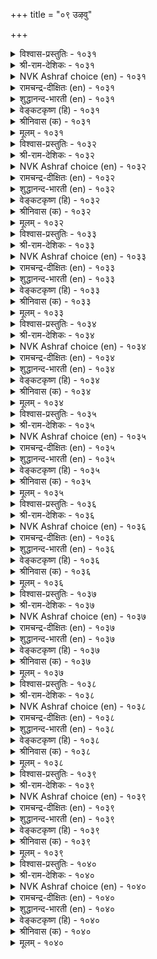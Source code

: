+++
title = "०९ उऴवु"

+++


<details><summary>विश्वास-प्रस्तुतिः - १०३१</summary>

सुऴऩ्ऱुम्एर्प् पिऩ्ऩतु उलगम् अदऩाल्
उऴन्दुम् उऴवे तलै। १०३१
</details>

<details><summary>श्री-राम-देशिकः - १०३१</summary>

अधिकारः १०४. कृषिकर्म  
नानाकर्मकरो लोकः कृषिमात्रेण जीवति ।  
अतः क्लेशकरं चापि कृषिकर्म प्रशस्यते ॥ १०३१॥
</details>

<details><summary>NVK Ashraf choice (en) - १०३१</summary>

१०३१
Wherever it whirls, the world must follow the farmer.
Thus despite hardships, farming is the best. *
(Satguru Subramuniyaswami)
</details>

<details><summary>रामचन्द्र-दीक्षितः (en) - १०३१</summary>

1031 cuḻaṉṟumērp piṉṉatu ulakam ataṉāl  
uḻaṉṟum uḻavē talai.

1031\. After vain wanderings in search of callings the world returned to the plough.  
</details>

<details><summary>शुद्धानन्द-भारती (en) - १०३१</summary>

1\. சுழன்றும்ஏர்ப் பின்னது உலகம் அதனால்  
உழந்தும் உழவே தலை.  
Farming though hard is foremost trade  
Men ply at will but ploughmen lead.        1031  
</details>

<details><summary>वेङ्कटकृष्ण (हि) - १०३१</summary>

1031
कृषि-अधीन ही जग रहा, रह अन्यों में घुर्ण ।  
सो कृषि सबसे श्रेष्ठ है, यद्यपि है श्रमपूर्ण ॥
</details>

<details><summary>श्रीनिवास (क) - १०३१</summary>

1031. लोकद जनरु हलवु उद्योगगळल्लि ऎष्टे सुत्ताडिदरू अदु नेगिल दुडिमॆगॆ हिन्द निल्लुवन्थरु; अद्दरिन्द
ऎष्टे श्रमविद्दरू उळुव दुडिमॆये मेलादुदु.

</details>

<details><summary>मूलम् - १०३१</summary>

सुऴऩ्ऱुम्एर्प् पिऩ्ऩतु उलगम् अदऩाल्
उऴन्दुम् उऴवे तलै। १०३१
</details>

<details><summary>विश्वास-प्रस्तुतिः - १०३२</summary>

उऴुवार् उलगत्तार्क्कु आणिअह् ताऱ्ऱादु
ऎऴुवारै ऎल्लाम् पॊऱुत्तु। १०३२
</details>

<details><summary>श्री-राम-देशिकः - १०३२</summary>

अन्यकर्मकराणं च समेषां जीवधारणात् ।  
जनानां कर्षकाः सर्वे तिष्ठन्त्यक्षाणिवद् भुवि ॥ १०३२॥
</details>

<details><summary>NVK Ashraf choice (en) - १०३२</summary>

१०३२
Farmers are the linchpin of the world
For they support all others who cannot till. *
(S. Maharajan)
</details>

<details><summary>रामचन्द्र-दीक्षितः (en) - १०३२</summary>

1032 uḻuvār ulakattārkku āṇiaḵtu āṟṟātu  
eḻuvārai ellām poṟuttu.

1032\. Husbandmen are the sheet-anchor of the world for on them depend lives of others.  
</details>

<details><summary>शुद्धानन्द-भारती (en) - १०३२</summary>

2\. உழுவார் உலகத்தார்க்கு ஆணிஅஃதாற்றாது  
எழுவாரை எல்லாம் பொறுத்து.  
Tillers are linch-pin of mankind  
Bearing the rest who cannot tend.        1032  
</details>

<details><summary>वेङ्कटकृष्ण (हि) - १०३२</summary>

1032
जो कृषि की क्षमता बिना, करते धंधे अन्य ।  
कृषक सभी को वहन कर, जगत-धुरी सम गण्य ॥
</details>

<details><summary>श्रीनिवास (क) - १०३२</summary>

1032. हॊलद दण्डिमॆयुळिदु बेरॆ कॆलसगळन्नु माडुव ऎल्लर भारवन्नु उळुववनु हॊरुवुदरिन्द, नेगिल
योगियु, लोक रथद अच्चिन मॊळॆयन्तॆ इद्दानॆ.

</details>

<details><summary>मूलम् - १०३२</summary>

उऴुवार् उलगत्तार्क्कु आणिअह् ताऱ्ऱादु
ऎऴुवारै ऎल्लाम् पॊऱुत्तु। १०३२
</details>

<details><summary>विश्वास-प्रस्तुतिः - १०३३</summary>

उऴुदुण्डु वाऴ्वारे वाऴ्वार्मऱ् ऱॆल्लाम्
तॊऴुदुण्डु पिऩ्सॆल् पवर्। १०३३
</details>

<details><summary>श्री-राम-देशिकः - १०३३</summary>

जीवतां कृषिकार्येण भवेदुत्तमजीवनम् ।  
परान् संस्तुत्य जीवन्तः परे सर्वे पराश्रयाः ॥ १०३३॥
</details>

<details><summary>NVK Ashraf choice (en) - १०३३</summary>

१०३३
They only live who live by the plough.
The rest must stoop and trail behind. *
(P.S. Sundaram), (N.V.K. Ashraf)
</details>

<details><summary>रामचन्द्र-दीक्षितः (en) - १०३३</summary>

1033 uḻutuṇṭu vāḻvārē vāḻvārmaṟṟu ellām  
toḻutuṇṭu piṉcel pavar.

1033\. Only the husbandmen live; all others subsist on their toil.  
</details>

<details><summary>शुद्धानन्द-भारती (en) - १०३३</summary>

3\. உழுதுண்டு வாழ்வாரே வாழ்வார்மற் றெல்லாம்  
தொழுதுண்டு பின்செல் பவர்.  
They live who live to plough and eat  
The rest behind them bow and eat.        1033  
</details>

<details><summary>वेङ्कटकृष्ण (हि) - १०३३</summary>

1033
जो जीवित हैं हल चला, उनका जीवन धन्य ।  
झुक कर खा पी कर चलें, उनके पीचे अन्य ॥
</details>

<details><summary>श्रीनिवास (क) - १०३३</summary>

1033. भूमियन्नु उत्तु, पररिगॆ उणवित्तु तावू उण्टु सुखिसुवरैतरे बाळिन सुखक्कॆ पालुदाररु; उळिदवरॆल्ल
पराश्रयदल्लि बाळुनडसुववरु.

</details>

<details><summary>मूलम् - १०३३</summary>

उऴुदुण्डु वाऴ्वारे वाऴ्वार्मऱ् ऱॆल्लाम्
तॊऴुदुण्डु पिऩ्सॆल् पवर्। १०३३
</details>

<details><summary>विश्वास-प्रस्तुतिः - १०३४</summary>

पलगुडै नीऴलुम् तङ्गुडैक्कीऴ्क् काण्बर्
अलगुडै नीऴ लवर्। १०३४
</details>

<details><summary>श्री-राम-देशिकः - १०३४</summary>

धान्यसम्पत्समृद्धाश्च दयावन्तः कृषीवलाः ।  
अन्यराज्ञां भुवं स्वीयराजाधीनं वितन्वते ॥ १०३४॥
</details>

<details><summary>NVK Ashraf choice (en) - १०३४</summary>

१०३४
The reign of many kingdoms comes under
The reign of those with abundant grain. *
(P.S. Sundaram), (K. Kannan)
</details>

<details><summary>रामचन्द्र-दीक्षितः (en) - १०३४</summary>

1034 palakuṭai nīḻalum tamkuṭaikkīḻk kāṇpar  
alakuṭai nīḻa lavar.

1034\. It is the husbandmen that bring the might of the kings under the sway of their own sovereign.  
</details>

<details><summary>शुद्धानन्द-भारती (en) - १०३४</summary>

4\. பலகுடை நீழலும் தங்குடைக்கீழ்க் காண்பர்  
அலகுடை நீழ லவர்.  
Who have the shade of cornful crest  
Under their umbra umbrellas rest.        1034  
</details>

<details><summary>वेङ्कटकृष्ण (हि) - १०३४</summary>

1034
निज नृप छत्रच्छाँह में, कई छत्रपति शान ।  
छाया में पल धान की, लाते सौम्य किसान ॥
</details>

<details><summary>श्रीनिवास (क) - १०३४</summary>

1034. धान्यद बॆळॆय तम्पिन छत्रद नॆरळल्लि बाळुववरु हलवु अरसर छत्रद नॆरळन्नु तम्म अरसन
छत्रदडियल्ले काणुवरु.

</details>

<details><summary>मूलम् - १०३४</summary>

पलगुडै नीऴलुम् तङ्गुडैक्कीऴ्क् काण्बर्
अलगुडै नीऴ लवर्। १०३४
</details>

<details><summary>विश्वास-प्रस्तुतिः - १०३५</summary>

इरवार् इरप्पार्क्कॊऩ्ऱु ईवर् करवादु
कैसॆय्दूण् मालै यवर्। १०३५
</details>

<details><summary>श्री-राम-देशिकः - १०३५</summary>

कृषिं करेण संवर्ध्य भुञ्जानास्ते कृषिवलाः ।  
न याचन्ते परान्, किन्तु यच्छन्त्यल्पमथार्थिनाम् ॥ १०३५॥
</details>

<details><summary>NVK Ashraf choice (en) - १०३५</summary>

१०३५
Those who eat what their hands produce
Neither beg nor refuse a beggar.
(P.S. Sundaram)
</details>

<details><summary>रामचन्द्र-दीक्षितः (en) - १०३५</summary>

1035 iravār irappārkkoṉṟu īvar karavātu  
kaiceytūṇ mālai yavar.

1035\. A toiling peasant never begs but gives.  
</details>

<details><summary>शुद्धानन्द-भारती (en) - १०३५</summary>

5\. இரவார் இரப்பார்க்கொன்று ஈவர் கரவாது  
கைசெய்தூண் மாலை யவர்.  
Who till and eat, beg not; nought hide  
But give to those who are in need.        1035  
</details>

<details><summary>वेङ्कटकृष्ण (हि) - १०३५</summary>

1035
निज कर से हल जोत कर, खाना जिन्हें स्वभाव ।  
माँगें नहिं, जो माँगता, देंगे बिना दुराव ॥
</details>

<details><summary>श्रीनिवास (क) - १०३५</summary>

1035. कैयारॆ श्रमपट्टु कॆलसमाडि उण्णुव गुणवुळ्ळवरु पररल्लि बेडुवुदिल्ल; तम्म बळि बेडलु बन्दवरिगॆ
वञ्चनॆयिल्लदॆ कॊडुवरु.

</details>

<details><summary>मूलम् - १०३५</summary>

इरवार् इरप्पार्क्कॊऩ्ऱु ईवर् करवादु
कैसॆय्दूण् मालै यवर्। १०३५
</details>

<details><summary>विश्वास-प्रस्तुतिः - १०३६</summary>

उऴविऩार् कैम्मडङ्गिऩ् इल्लै विऴैवदूउम्
विट्टेम्ऎऩ् पार्क्कुम् निलै। १०३६
</details>

<details><summary>श्री-राम-देशिकः - १०३६</summary>

कृषिवालानां हस्तास्तु कृषिहीनो भवेद्यदि ।  
विरक्तानां यतीनां च जीवनं दुर्लभं तदा ॥ १०३६॥
</details>

<details><summary>NVK Ashraf choice (en) - १०३६</summary>

१०३६
Even the desire-free hermits will lose their state
If ploughmen fold their hands. *
(P.S. Sundaram), (K. Krishnaswamy & Vijaya Ramkumar)
</details>

<details><summary>रामचन्द्र-दीक्षितः (en) - १०३६</summary>

1036 uḻaviṉār kaimmaṭaṅkiṉ illai viḻaivatūum  
viṭṭēmeṉ pārkkum nilai.

1036\. Even the anchorite ceases from penance if husbandmen sit with their hands folded.  
</details>

<details><summary>शुद्धानन्द-भारती (en) - १०३६</summary>

6\. உழவினார் கைம்மடங்கின் இல்லை விழைவதூஉம்  
விட்டேம்என் பார்க்கும் நிலை.  
Should ploughmen sit folding their hands  
Desire-free monks too suffer wants.        1036  
</details>

<details><summary>वेङ्कटकृष्ण (हि) - १०३६</summary>

1036
हाथ खिँचा यदि कृषक का, उनकी भी नहिं टेक ।  
जो ऐसे कहते रहे ‘हम हैं निस्पृह एक’ ॥
</details>

<details><summary>श्रीनिवास (क) - १०३६</summary>

1036. उळुववरु कॆलस माडुवुदन्नु निल्लिसिदरॆ, आशॆगळन्नॆल्ल तोरदिद्देवॆ ऎन्नुव सन्यासिगळिगू बाळिनल्लि नॆलॆ
इल्लवागुत्तदॆ.

</details>

<details><summary>मूलम् - १०३६</summary>

उऴविऩार् कैम्मडङ्गिऩ् इल्लै विऴैवदूउम्
विट्टेम्ऎऩ् पार्क्कुम् निलै। १०३६
</details>

<details><summary>विश्वास-प्रस्तुतिः - १०३७</summary>

तॊडिप्पुऴुदि कह्सा उणक्किऩ् पिडित्तॆरुवुम्
वेण्डादु सालप् पडुम्। १०३७
</details>

<details><summary>श्री-राम-देशिकः - १०३७</summary>

कृष्टं पादांशतः शुष्कं कृत्वा बीजस्य पातनात् ।  
दोहदं मुष्टिमात्रं च विना भूः स्यात् फलप्रदा ॥ १०३७॥
</details>

<details><summary>NVK Ashraf choice (en) - १०३७</summary>

१०३७
If ploughed and dried to quarter its size,
The soil yields plenty sans even handful manure. *
(J. Narayanaswamy), (M.S. Poornalingam Pillai)
</details>

<details><summary>रामचन्द्र-दीक्षितः (en) - १०३७</summary>

1037 toṭippuḻuti kaḵcā uṇakkiṉ piṭitteruvum  
vēṇṭātu cālap paṭum.

1037\. Let the land be allowed to dry with dust. Even a handful of manure is not needed for a good harvest.  
</details>

<details><summary>शुद्धानन्द-भारती (en) - १०३७</summary>

7\. தொடிப்புழுதி கஃசா உணக்கின் பிடித்தெருவும்  
வேண்டாது சாலப் படும்.  
Moulds dried to quarter-dust ensure  
Rich crops without handful manure.        1037  
</details>

<details><summary>वेङ्कटकृष्ण (हि) - १०३७</summary>

1037
एक सेर की सूख यदि, पाव सेर हो धूल ।  
मुट्‍ठी भर भी खाद बिन, होगी फ़सल अतूल ॥
</details>

<details><summary>श्रीनिवास (क) - १०३७</summary>

1037. ऒन्दु बॊगसॆ मण्णु कालु बॊगसॆयागुवन्तॆ चॆन्नागि उत्तुकायलु (ऒणगलु) बिट्टरॆ, ऒन्दु हिडि
गॊब्बरवू इल्लदॆ पैरु हुलुसागि बॆळॆयुत्तदॆ.

</details>

<details><summary>मूलम् - १०३७</summary>

तॊडिप्पुऴुदि कह्सा उणक्किऩ् पिडित्तॆरुवुम्
वेण्डादु सालप् पडुम्। १०३७
</details>

<details><summary>विश्वास-प्रस्तुतिः - १०३८</summary>

एरिऩुम् नऩ्ऱाल् ऎरुविडुदल् कट्टबिऩ्
नीरिऩुम् नऩ्ऱतऩ् काप्पु। १०३८
</details>

<details><summary>श्री-राम-देशिकः - १०३८</summary>

कर्षणाद् दोहदं श्रेष्ठं द्वयं कृत्वा ततस्तृणम् ।  
निष्कास्य रक्षणाद्भूमेः न मुख्यं जलसेचनम् ॥ १०३८॥
</details>

<details><summary>NVK Ashraf choice (en) - १०३८</summary>

१०३८
Manuring is crucial than ploughing. After weeding,
Protection is crucial than watering. *
(W.H. Drew and J. Lazarus)
</details>

<details><summary>रामचन्द्र-दीक्षितः (en) - १०३८</summary>

1038 ēriṉum naṉṟāl eruiṭutal kaṭṭapiṉ  
nīriṉum naṉṟataṉ kāppu.

1038\. After weeding, let the land be guarded, for more important than water is the protection of crops.  
</details>

<details><summary>शुद्धानन्द-भारती (en) - १०३८</summary>

8\. ஏரினும் நன்றால் எருஇடுதல் கட்டபின்  
நீரினும் நன்றதன் காப்பு.  
Better manure than plough; then weed;  
Than irrigating, better guard.        1038  
</details>

<details><summary>वेङ्कटकृष्ण (हि) - १०३८</summary>

1038
खेत जोतने से अधिक, खाद डालना श्रेष्ठ ।  
बाद निराकर सींचना, फिर भी रक्षण श्रेष्ठ ॥
</details>

<details><summary>श्रीनिवास (क) - १०३८</summary>

1038. नेगिलिनिन्द उळुवुदक्किन्त, भूमिगॆ सार नीडुवुदु ऒळ्लॆयुदु; कळॆयन्नु तॆगॆद मेलॆ, नीरु
हायिसुवुदक्किन्त (बॆळॆय) कावलु कायुवुदु मेलु.

</details>

<details><summary>मूलम् - १०३८</summary>

एरिऩुम् नऩ्ऱाल् ऎरुविडुदल् कट्टबिऩ्
नीरिऩुम् नऩ्ऱतऩ् काप्पु। १०३८
</details>

<details><summary>विश्वास-प्रस्तुतिः - १०३९</summary>

सॆल्लाऩ् किऴवऩ् इरुप्पिऩ् निलम्बुलन्दु
इल्लाळिऩ् ऊडि विडुम्। १०३९
</details>

<details><summary>श्री-राम-देशिकः - १०३९</summary>

केदारमनिशं गत्वा स्वामी यदि न पश्यति ।  
भूमिरप्रीतिपत्नीव विरक्ता तं परित्यजेत् ॥ १०३९॥
</details>

<details><summary>NVK Ashraf choice (en) - १०३९</summary>

१०३९
If the landlord neglects his field visits,
The angry land will sulk like a neglected wife. *
(Satguru Subramuniyaswami)
</details>

<details><summary>रामचन्द्र-दीक्षितः (en) - १०३९</summary>

1039 cellāṉ kiḻavaṉ iruppiṉ nilampulantu  
illāḷiṉ ūṭi viṭum.

1039\. The land neglected by its owner puts on the appearance of a sulky woman abandoned by her lord.  
</details>

<details><summary>शुद्धानन्द-भारती (en) - १०३९</summary>

9\. செல்லான் கிழவன் இருப்பின் நிலம்புலந்து  
இல்லாளின் ஊடி விடும்.  
If landsmen sit sans moving about  
The field like wife will sulk and pout.        1039  
</details>

<details><summary>वेङ्कटकृष्ण (हि) - १०३९</summary>

1039
चल कर यदि देखे नहीं, मालिक दे कर ध्यान ।  
गृहिणी जैसी रूठ कर, भूमि करेगी मान ॥
</details>

<details><summary>श्रीनिवास (क) - १०३९</summary>

1039. नॆलदॊडॆयनादवनु तन्न नॆलवन्नु सरियागि नोडिकॊळ्ळदिद्दल्लि, कुपितळाद कॆण्डतियन्तॆ, अवनल्लि आ
नॆलवु असहकारवन्नु तोरुत्तदॆ.

</details>

<details><summary>मूलम् - १०३९</summary>

सॆल्लाऩ् किऴवऩ् इरुप्पिऩ् निलम्बुलन्दु
इल्लाळिऩ् ऊडि विडुम्। १०३९
</details>

<details><summary>विश्वास-प्रस्तुतिः - १०४०</summary>

इलमॆऩ्ऱु असैइ इरुप्पारैक् काणिऩ्
निलमॆऩ्ऩुम् नल्लाळ् नगुम्। १०४०
</details>

<details><summary>श्री-राम-देशिकः - १०४०</summary>

''दरिद्रा वयम्''इत्युक्त्वा कृषिकर्मपराङ्मुखान् ।  
तान् समीक्ष्याथ भूदेवो हसेदज्ञानसंयुतान् ॥ १०४०॥
</details>

<details><summary>NVK Ashraf choice (en) - १०४०</summary>

१०४०
Mother Earth laughs at the sight of those
Who remain idle pleading poverty. *
(W.H. Drew and J. Lazarus)
</details>

<details><summary>रामचन्द्र-दीक्षितः (en) - १०४०</summary>

1040 ilameṉṟu acaii ippāraik kāṇiṉ  
nilameṉṉum nallāḷ nakum.

1040\. Mother earth laughs in scorn at those who plead poverty  
</details>

<details><summary>शुद्धानन्द-भारती (en) - १०४०</summary>

10\. இலமென்று அசைஇ இருப்பாரைக் காணின்  
நிலமென்னும் நல்லாள் நகும்.  
Fair good earth will laugh to see  
Idlers pleading poverty.        1040  
</details>

<details><summary>वेङ्कटकृष्ण (हि) - १०४०</summary>

1040
‘हम दरिद्र हैं’ यों करे, सुस्ती में आलाप ।  
भूमि रूप देवी उसे, देख हँसेगी आप ॥
</details>

<details><summary>श्रीनिवास (क) - १०४०</summary>

1040. तम्मल्लि एनू इल्लवॆन्दु दारिद्र्यवन्नु तोरिसुत्त आलस्यदिन्द कालहरण माडुववनन्नु कण्डु बॆडगिन
नॆलवण्णु (तिरस्कारदिन्द) नगुत्ताळॆ.
</details>

<details><summary>मूलम् - १०४०</summary>

इलमॆऩ्ऱु असैइ इरुप्पारैक् काणिऩ्
निलमॆऩ्ऩुम् नल्लाळ् नगुम्। १०४०
</details>

